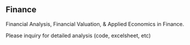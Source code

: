 ## Finance

Financial Analysis, Financial Valuation, & Applied Economics in Finance.

Please inquiry for detailed analysis (code, excelsheet, etc)
